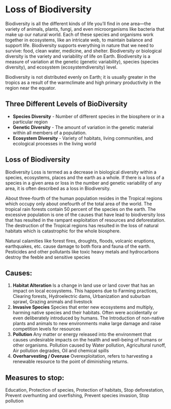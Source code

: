 # Loss of Biodiversity

Biodiversity is all the different kinds of life you’ll find in one area—the variety of animals, plants, fungi, and even microorganisms like bacteria that make up our natural world. Each of these species and organisms work together in ecosystems, like an intricate web, to maintain balance and support life. Biodiversity supports everything in nature that we need to survive: food, clean water, medicine, and shelter. Biodiversity or biological diversity is the variety and variability of life on Earth. Biodiversity is a measure of variation at the genetic (genetic variability), species (species diversity), and ecosystem (ecosystemdiversity) level.

Biodiversity is not distributed evenly on Earth; it is usually greater in the tropics as a result of the warmclimate and high primary productivity in the region near the equator. 

## Three Different Levels of BioDiversity

- **Species Diversity** - Number of different species in the biosphere or in a particular region 
- **Genetic Diversity** - The amount of variation in the genetic material within all members of a population. 
- **Ecosystem Diversity** - Variety of habitats, living communities, and ecological processes in the living world

## Loss of Biodiversity 

Biodiversity Loss is termed as a decrease in biological diversity within a species, ecosystems, places and the earth as a whole. If there is a loss of a species in a given area or loss in the number and genetic variability of any area, it is often described as a loss in Biodiversity. 

About three-fourth of the human population resides in the Tropical regions which occupy only about onefourth of the total area of the world. The tropical rain forests contain 50 percent of the species on the earth. The excessive population is one of the causes that have lead to biodiversity loss that has resulted in the rampant exploitation of resources and deforestation. The destruction of the Tropical regions has resulted in the loss of natural habitats which is catastrophic for the whole biosphere. 

Natural calamities like forest fires, droughts, floods, volcanic eruptions, earthquakes, etc. cause damage to both flora and fauna of the earth. Pesticides and other pollutants like toxic heavy metals and hydrocarbons destroy the feeble and sensitive species

## Causes: 

1. **Habitat Alteration**
	Is a change in land use or land cover that has an impact on local ecosystems. This happens due to Farming practices, Clearing forests, Hydroelectric dams, Urbanization and suburban sprawl, Grazing animals and livestock 
2. **Invasive Species**
	Species that enter new ecosystems and multiply, harming native species and their habitats. Often were accidentally or even deliberately introduced by humans. The Introduction of non-native plants and animals to new environments make large damage and raise competition levels for resources 
3. **Pollution**
	Any matter or energy released into the environment that causes undesirable impacts on the health and well-being of humans or other organisms. Pollution caused by Water pollution, Agricultural runoff, Air pollution degrades, Oil and chemical spills 
4. **Overharvesting / Overuse**
	Overexploitation, refers to harvesting a renewable resource to the point of diminishing returns. 

## Measures to stop: 

Education, Protection of species, Protection of habitats, Stop deforestation, Prevent overhunting and overfishing, Prevent species invasion, Stop pollution